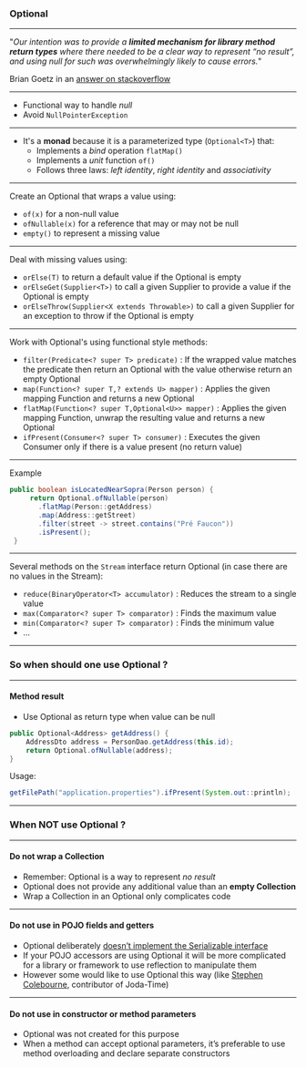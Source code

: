 ### Optional

---

"_Our intention was to provide a **limited mechanism for library method return types** where there needed to be a clear way to represent “no result”, and using null for such was overwhelmingly likely to cause errors._"

Brian Goetz in an [answer on stackoverflow](https://stackoverflow.com/questions/26327957/should-java-8-getters-return-optional-type/26328555#26328555)

---

* Functional way to handle *null*
* Avoid `NullPointerException`

---

* It's a **monad** because it is a parameterized type (`Optional<T>`) that:
  * Implements a _bind_ operation `flatMap()`
  * Implements a _unit_ function `of()`
  * Follows three laws: _left identity_, _right identity_ and _associativity_

---

Create an Optional that wraps a value using:

* `of(x)` for a non-null value
* `ofNullable(x)` for a reference that may or may not be null
* `empty()` to represent a missing value

---

Deal with missing values using:

- `orElse(T)` to return a default value if the Optional is empty
- `orElseGet(Supplier<T>)` to call a given Supplier to provide a value if the Optional is empty
- `orElseThrow(Supplier<X extends Throwable>)` to call a given Supplier for an exception to throw if the Optional is empty

---

Work with Optional's using functional style methods:

- `filter(Predicate<? super T> predicate)` : If the wrapped value matches the predicate then return an Optional with the value otherwise return an empty Optional
- `map(Function<? super T,? extends U> mapper)` : Applies the given mapping Function and returns a new Optional
- `flatMap(Function<? super T,Optional<U>> mapper)` : Applies the given mapping Function, unwrap the resulting value and returns a new Optional
- `ifPresent(Consumer<? super T> consumer)` : Executes the given Consumer only if there is a value present (no return value)

---

Example

```java
public boolean isLocatedNearSopra(Person person) {
     return Optional.ofNullable(person)
       .flatMap(Person::getAddress)
       .map(Address::getStreet)
       .filter(street -> street.contains("Pré Faucon"))
       .isPresent();
 }
```

---

Several methods on the `Stream` interface return Optional (in case there are no values in the Stream):

- `reduce(BinaryOperator<T> accumulator)` : Reduces the stream to a single value
- `max(Comparator<? super T> comparator)` : Finds the maximum value
- `min(Comparator<? super T> comparator)` : Finds the minimum value
- ...

---

### So when should one use Optional ?

---

#### Method result

* Use Optional as return type when value can be null

```java
public Optional<Address> getAddress() {
    AddressDto address = PersonDao.getAddress(this.id);
    return Optional.ofNullable(address);
}
```

Usage:

```java
getFilePath("application.properties").ifPresent(System.out::println);
```

---

### When NOT use Optional ?

---

#### Do not wrap a Collection

* Remember: Optional is a way to represent _no result_
* Optional does not provide any additional value than an **empty Collection**
* Wrap a Collection in an Optional only complicates code

---

#### Do not use in POJO fields and getters

* Optional deliberately [doesn’t implement the Serializable interface](http://mail.openjdk.java.net/pipermail/jdk8-dev/2013-September/003274.html)
* If your POJO accessors are using Optional it will be more complicated for a library or framework to use reflection to manipulate them
* However some would like to use Optional this way (like [Stephen Colebourne](http://blog.joda.org/2015/08/java-se-8-optional-pragmatic-approach.html), contributor of Joda-Time)

---

#### Do not use in constructor or method parameters

* Optional was not created for this purpose
* When a method can accept optional parameters, it’s preferable to use method overloading and declare separate constructors